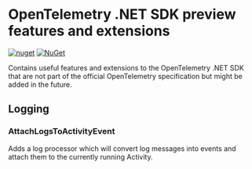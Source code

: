 # OpenTelemetry .NET SDK preview features and extensions

[![nuget](https://img.shields.io/nuget/v/OpenTelemetry.Extensions.svg)](https://www.nuget.org/packages/OpenTelemetry.Extensions)
[![NuGet](https://img.shields.io/nuget/dt/OpenTelemetry.Extensions.svg)](https://www.nuget.org/packages/OpenTelemetry.Extensions)

Contains useful features and extensions to the OpenTelemetry .NET SDK that are
not part of the official OpenTelemetry specification but might be added in the
future.

## Logging

### AttachLogsToActivityEvent

Adds a log processor which will convert log messages into events and attach them
to the currently running Activity.
